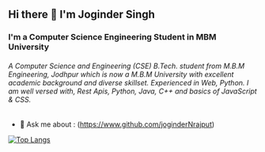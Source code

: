 ## Hi there 👋 I'm Joginder Singh
### I'm a Computer Science Engineering Student in MBM University

###### A Computer Science and Engineering (CSE) B.Tech. student from M.B.M Engineering, Jodhpur which is now a M.B.M University with excellent academic background and diverse skillset. Experienced in Web, Python. I am well versed with, Rest Apis, Python, Java, C++ and basics of JavaScript & CSS.
<!-- 
- 🔭 I’m currently working on ...
- 🌱 I’m currently learning ...
- 👯 I’m looking to collaborate on ...
- 🤔 I’m looking for help with ... -->
- 💬 Ask me about : (https://www.github.com/joginderNrajput)
<!-- 📫 How to reach me: (https://www.github.com/joginderNrajput -->
<!-- - 😄 Pronouns: ...
- ⚡ Fun fact: ... -->

[![Top Langs](https://github-readme-stats.vercel.app/api/top-langs/?username=joginderNrajput&theme=radical&hide_border=true)](https://github.com/joginderNrajput/github-readme-stats)
